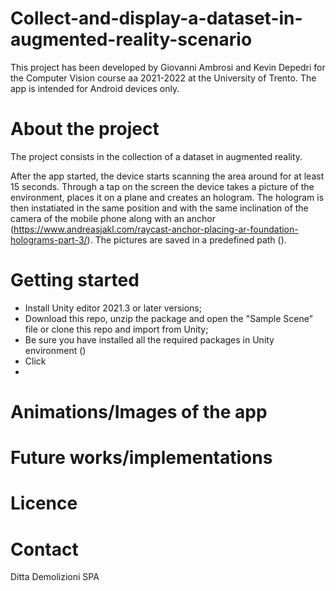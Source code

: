 # Collect-and-display-a-dataset-in-augmented-reality-scenario
This project has been developed by Giovanni Ambrosi and Kevin Depedri for the Computer Vision course aa 2021-2022 at the University of Trento.
The app is intended for Android devices only.


# About the project

The project consists in the collection of a dataset in augmented reality. 

After the app started, the device starts scanning the area around for at least 15 seconds. 
Through a tap on the screen the device takes a picture of the environment, places it on a plane and creates an hologram. The hologram is then instatiated in the same position and with the same inclination of the camera of the mobile phone along with an anchor (https://www.andreasjakl.com/raycast-anchor-placing-ar-foundation-holograms-part-3/). The pictures are saved in a predefined path ().   


# Getting started

* Install Unity editor 2021.3 or later versions;
* Download this repo, unzip the package and open the "Sample Scene" file or clone this repo and import from Unity;
* Be sure you have installed all the required packages in Unity environment ()
* Click 
* 

# Animations/Images of the app

# Future works/implementations





# Licence

# Contact
Ditta Demolizioni SPA
